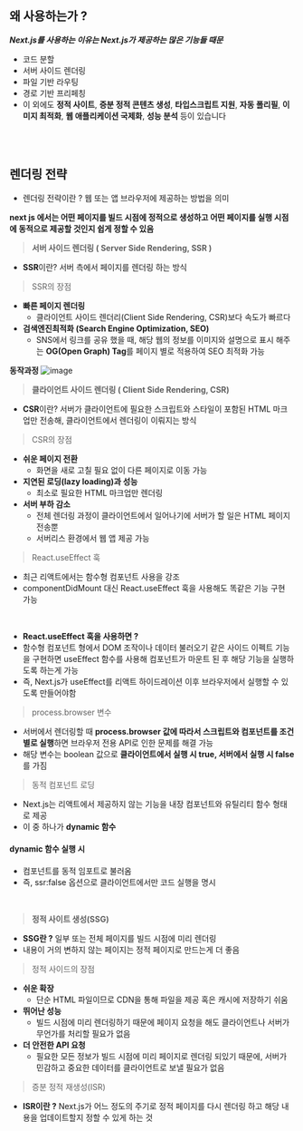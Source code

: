 ## 왜 사용하는가 ?

**_Next.js를 사용하는 이유는 Next.js가 제공하는 많은 기능들 때문_**

-   코드 분할
-   서버 사이드 렌더링
-   파일 기반 라우팅
-   경로 기반 프리페칭
-   이 외에도 **정적 사이트**, **증분 정적 콘텐츠 생성**, **타입스크립트 지원**, **자동 폴리필**, **이미지 최적화**, **웹 애플리케이션 국제화**, **성능 분석** 등이 있습니다

<br/>
<br/>

## 렌더링 전략

-   렌더링 전략이란 ? 웹 또는 앱 브라우저에 제공하는 방법을 의미

**next js 에서는 어떤 페이지를 빌드 시점에 정적으로 생성하고 어떤 페이지를 실행 시점에 동적으로 제공할 것인지 쉽게 정할 수 있음**

> **서버 사이드 렌더링 ( Server Side Rendering, SSR )**

-   **SSR**이란? 서버 측에서 페이지를 렌더링 하는 방식

> SSR의 장점

-   **빠른 페이지 렌더링**
    -   클라이언트 사이드 렌더리(Client Side Rendering, CSR)보다 속도가 빠르다
-   **검색엔진최적화 (Search Engine Optimization, SEO)**
    -   SNS에서 링크를 공유 했을 때, 해당 웹의 정보를 이미지와 설명으로 표시 해주는 **OG(Open Graph) Tag**를 페이지 별로 적용하여 SEO 최적화 가능

**동작과정**
![image](https://velog.velcdn.com/images/rl0425/post/e100da76-ee04-4638-a439-35cbfc9c4ffe/image.png)

> **클라이언트 사이드 렌더링 ( Client Side Rendering, CSR)**

-   **CSR**이란? 서버가 클라이언트에 필요한 스크립트와 스타일이 포함된 HTML 마크업만 전송해, 클라이언트에서 렌더링이 이뤄지는 방식

> CSR의 장점

-   **쉬운 페이지 전환**
    -   화면을 새로 고칠 필요 없이 다른 페이지로 이동 가능
-   **지연된 로딩(lazy loading)과 성능**
    -   최소로 필요한 HTML 마크업만 렌더링
-   **서버 부하 감소**
    -   전체 렌더링 과정이 클라이언트에서 일어나기에 서버가 할 일은 HTML 페이지 전송뿐
    -   서버리스 환경에서 웹 앱 제공 가능

> React.useEffect 훅

-   최근 리액트에서는 함수형 컴포넌트 사용을 강조
-   componentDidMount 대신 React.useEffect 훅을 사용해도 똑같은 기능 구현 가능

<br/>

-   **React.useEffect 훅을 사용하면 ?**
-   함수형 컴포넌트 형에서 DOM 조작이나 데이터 불러오기 같은 사이드 이펙트 기능을 구현하면 useEffect 함수를 사용해 컴포넌트가 마운트 된 후 해당 기능을 실행하도록 하는게 가능
-   즉, Next.js가 useEffect를 리액트 하이드레이션 이후 브라우저에서 실행할 수 있도록 만들어야함

> process.browser 변수

-   서버에서 렌더링할 때 **process.browser 값에 따라서 스크립트와 컴포넌트를 조건별로 실행**하면 브라우저 전용 API로 인한 문제를 해결 가능
-   해당 변수는 boolean 값으로 **클라이언트에서 실행 시 true, 서버에서 실행 시 false**를 가짐

> 동적 컴포넌트 로딩

-   Next.js는 리액트에서 제공하지 않는 기능을 내장 컴포넌트와 유틸리티 함수 형태로 제공
-   이 중 하나가 **dynamic 함수**

#### dynamic 함수 실행 시

-   컴포넌트를 동적 임포트로 불러옴
-   즉, ssr:false 옵션으로 클라이언트에서만 코드 실행을 명시

<br/>

> **정적 사이트 생성(SSG)**

-   **SSG란 ?** 일부 또는 전체 페이지를 빌드 시점에 미리 렌더링
-   내용이 거의 변하지 않는 페이지는 정적 페이지로 만드는게 더 좋음

> 정적 사이드의 장점

-   **쉬운 확장**
    -   단순 HTML 파일이므로 CDN을 통해 파일을 제공 혹은 캐시에 저장하기 쉬움
-   **뛰어난 성능**
    -   빌드 시점에 미리 렌더링하기 때문에 페이지 요청을 해도 클라이언트나 서버가 무언가를 처리할 필요가 없음
-   **더 안전한 API 요청**
    -   필요한 모든 정보가 빌드 시점에 미리 페이지로 렌더링 되있기 때문에, 서버가 민감하고 중요한 데이터를 클라이언트로 보낼 필요가 없음

> 증분 정적 재생성(ISR)

-   **ISR이란 ?** Next.js가 어느 정도의 주기로 정적 페이지를 다시 렌더링 하고 해당 내용을 업데이트할지 정할 수 있게 하는 것
